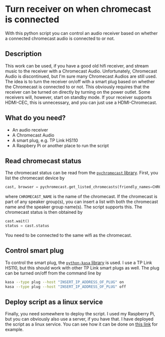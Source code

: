 # Turn receiver on when chromecast is connected
With this python script you can control an audio receiver based on whether a connected chromecast audio is connected to or not. 

## Description
This work can be used, if you have a good old hifi receiver, and stream music to the receiver with a Chromecast Audio. Unfortunately, Chromecast Audio is discontinued, but I'm sure many Chromecast Audios are still used. The idea is to turn the receiver on/off with a smart plug based on whether the Chromecast is connected to or not. This obviously requires that the receiver can be turned on directly by turning on the power outlet. Some receivers will, however, start on standby mode. If your receiver supports HDMI-CEC, this is unnecessary, and you can just use a HDMI-Chromecast. 

## What do you need?
* An audio receiver
* A Chromecast Audio
* A smart plug, e.g. TP Link HS110
* A Raspbery Pi or another place to run the script

## Read chromecast status
The chromecast status can be read from the [`pychromecast` library](https://pypi.org/project/PyChromecast/). First, you list the chromecast device by
```python
cast, browser = pychromecast.get_listed_chromecasts(friendly_names=CHROMECAST_NAME)
```
where `CHROMECAST_NAME` is the name of the chromecast. If the chromecast is part of any speaker group(s), you can insert a list with both the chromecast name and the speaker group name(s). The script supports this. The chromecast status is then obtained by 
```python
cast.wait()
status = cast.status
```
You need to be connected to the same wifi as the chromecast.

## Control smart plug
To control the smart plug, the [`python-kasa` library](https://python-kasa.readthedocs.io/) is used. I use a TP Link HS110, but this should work with other TP Link smart plugs as well. The plug can be turned on/off from the command line by
```bash
kasa --type plug --host "INSERT_IP_ADDRESS_OF_PLUG" on
kasa --type plug --host "INSERT_IP_ADDRESS_OF_PLUG" off
```

## Deploy script as a linux service
Finally, you need somewhere to deploy the script. I used my Raspberry Pi, but you can obviously also use a server, if you have that. I have deployed the script as a linux service. You can see how it can be done on [this link](https://websofttechs.com/tutorials/how-to-setup-python-script-autorun-in-ubuntu-18-04/) for example.
